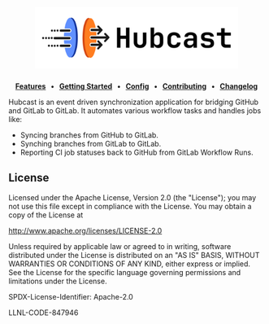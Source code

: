 <div align="center">
<h1>
<img src="logo/logo.svg" width="400" alt="Hubcast logo"/>
<br clear="all">
</h1>

**[Features] &nbsp; • &nbsp; [Getting Started] &nbsp; • &nbsp; [Config] &nbsp; • &nbsp; [Contributing] &nbsp; • &nbsp; [Changelog]**

[Features]: #features
[Getting Started]: /docs/getting-started.md
[Config]: /docs/getting-started.md
[Contributing]: /docs/CONTRIBUTING.md
[Changelog]: https://github.com/LLNL/hubcast/releases

</div>

Hubcast is an event driven synchronization application for bridging GitHub and GitLab to GitLab. It automates various workflow tasks and handles jobs like:

- Syncing branches from GitHub to GitLab.
- Synching branches from GitLab to GitLab.
- Reporting CI job statuses back to GitHub from GitLab Workflow Runs.


## License

Licensed under the Apache License, Version 2.0 (the "License");
you may not use this file except in compliance with the License.
You may obtain a copy of the License at

http://www.apache.org/licenses/LICENSE-2.0

Unless required by applicable law or agreed to in writing, software
distributed under the License is distributed on an "AS IS" BASIS,
WITHOUT WARRANTIES OR CONDITIONS OF ANY KIND, either express or implied.
See the License for the specific language governing permissions and
limitations under the License.

SPDX-License-Identifier: Apache-2.0

LLNL-CODE-847946
